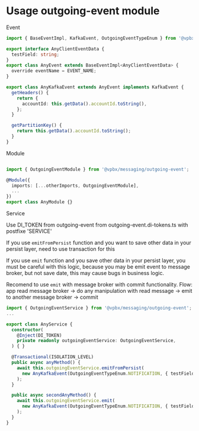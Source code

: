 # Usage outgoing-event module

Event

```ts
import { BaseEventImpl, KafkaEvent, OutgoingEventTypeEnum } from '@vpbx/messaging/outgoing-event';

export interface AnyClientEventData {
  testField: string;
}
export class AnyEvent extends BaseEventImpl<AnyClientEventData> {
  override eventName = EVENT_NAME;
}

export class AnyKafkaEvent extends AnyEvent implements KafkaEvent {
  getHeaders() {
    return {
      accountId: this.getData().accountId.toString(),
    };
  }

  getPartitionKey() {
    return this.getData().accountId.toString();
  }
}

```

Module
```ts

import { OutgoingEventModule } from '@vpbx/messaging/outgoing-event';

@Module({
  imports: [...otherImports, OutgoingEventModule],
  ...
})
export class AnyModule {}

```

Service

Use DI_TOKEN from outgoing-event from outgoing-event.di-tokens.ts with postfixe 'SERVICE'

If you use ```emitFromPersist``` function and you want to save other data in your persist layer, need to use transaction for this

If you use ```emit``` function and you save other data in your persist layer, you  must be careful with this logic, because you may be
emit event to message broker, but not save date, this may cause bugs in business logic.

Recomend to use ```emit``` with message broker with commit functionality.
Flow: app read message broker -> do any manipulation with read message -> emit to another message broker -> commit

```ts
import { OutgoingEventService } from '@vpbx/messaging/outgoing-event';
...

export class AnyService {
  constructor(
    @Inject(DI_TOKEN)
    private readonly outgoingEventService: OutgoingEventService,
  ) { }

  @Transactional(ISOLATION_LEVEL)
  public async anyMethod() {
    await this.outgoingEventService.emitFromPersist(
      new AnyKafkaEvent(OutgoingEventTypeEnum.NOTIFICATION, { testField: 'testField' }),
    );
  }

  public async secondAnyMethod() {
    await this.outgoingEventService.emit(
      new AnyKafkaEvent(OutgoingEventTypeEnum.NOTIFICATION, { testField: 'testField' }),
    );
  }
}
```
